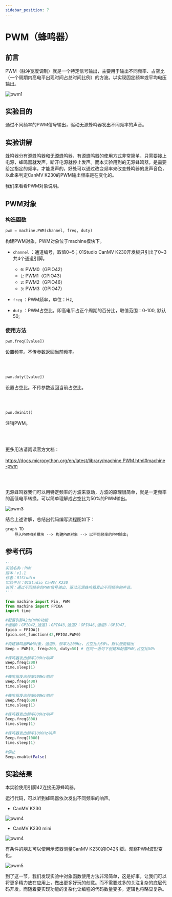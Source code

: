 ```yaml
---
sidebar_position: 7
---
```


# PWM（蜂鸣器）

## 前言
PWM（脉冲宽度调制）就是一个特定信号输出，主要用于输出不同频率、占空比（一个周期内高电平出现时间占总时间比例）的方波。以实现固定频率或平均电压输出。

![pwm1](./img/pwm/pwm1.gif)


## 实验目的
通过不同频率的PWM信号输出，驱动无源蜂鸣器发出不同频率的声音。

## 实验讲解

蜂鸣器分有源蜂鸣器和无源蜂鸣器，有源蜂鸣器的使用方式非常简单，只需要接上电源，蜂鸣器就发声，断开电源就停止发声。而本实验用到的无源蜂鸣器，是需要给定指定的频率，才能发声的，好处可以通过改变频率来改变蜂鸣器的发声音色，以此来判定CanMV K230的PWM输出频率是在变化的。

我们来看看PWM对象说明。

## PWM对象

### 构造函数
```python
pwm = machine.PWM(channel, freq, duty)
```
构建PWM对象，PWM对象位于machine模块下。

- `channel` ：通道编号，取值0~5；01Studio CanMV K230开发板只引出了0~3共4个通道引脚。

    - `0`: PWM0（GPIO42）
    - `1`: PWM1（GPIO43）
    - `2`: PWM2（GPIO46）
    - `3`: PWM3（GPIO47）
    
- `freq` ：PWM频率，单位：Hz, 
- `duty` ：PWM占空比，即高电平占正个周期的百分比，取值范围：0-100, 默认50;

### 使用方法
```python
pwm.freq([value])
```
设置频率。不传参数返回当前频率。

<br></br>

```python
pwm.duty([value])
```
设置占空比。不传参数返回当前占空比。

<br></br>

```python
pwn.deinit()
```
注销PWM。

<br></br>


更多用法请阅读官方文档：<br></br>
https://docs.micropython.org/en/latest/library/machine.PWM.html#machine-pwm

<br></br>


无源蜂鸣器我们可以用特定频率的方波来驱动，方波的原理很简单，就是一定频率的高低电平转换，可以简单理解成占空比为50%的PWM输出。

![pwm3](./img/pwm/pwm3.png)

结合上述讲解，总结出代码编写流程图如下：

```mermaid
graph TD
    导入PWM相关模块 --> 构建PWM对象 --> 以不同频率的PWM输出;
```

## 参考代码

```python
'''
实验名称：PWM
版本：v1.1
作者：01Studio
实验平台：01Studio CanMV K230
说明：通过不同频率的PWM信号输出，驱动无源蜂鸣器发出不同频率的声音。
'''

from machine import Pin, PWM
from machine import FPIOA
import time

#配置引脚42为PWM0功能
#通道0：GPIO42,通道1：GPIO43,通道2：GPIO46,通道3：GPIO47,
fpioa = FPIOA()
fpioa.set_function(42,FPIOA.PWM0)

#构建蜂鸣器PWM对象，通道0，频率为200Hz，占空比为50%，默认使能输出
Beep = PWM(0, freq=200, duty=50) # 在同一语句下创建和配置PWM,占空比50%

#蜂鸣器发出频率200Hz响声
Beep.freq(200)
time.sleep(1)

#蜂鸣器发出频率400Hz响声
Beep.freq(400)
time.sleep(1)

#蜂鸣器发出频率600Hz响声
Beep.freq(600)
time.sleep(1)

#蜂鸣器发出频率800Hz响声
Beep.freq(800)
time.sleep(1)

#蜂鸣器发出频率1000Hz响声
Beep.freq(1000)
time.sleep(1)

#停止
Beep.enable(False)

```

## 实验结果

本实验使用引脚42连接无源蜂鸣器。

运行代码，可以听到蜂鸣器依次发出不同频率的响声。

- CanMV K230

![pwm4](./img/pwm/pwm4.png)

- CanMV K230 mini

![pwm4](./img/pwm/pwm4_1.png)

有条件的朋友可以使用示波器测量CanMV K230的IO42引脚。观察PWM波形变化。

![pwm5](./img/pwm/pwm5.png)

到了这一节，我们发现实验中对象函数使用方法非常简单，这是好事，让我们可以将更多精力放在应用上，做出更多好玩的创意。而不需要过多的关注复杂的底层代码开发。而随着要实现功能的复杂化让编程的代码数量变多，逻辑也将略显复杂。
